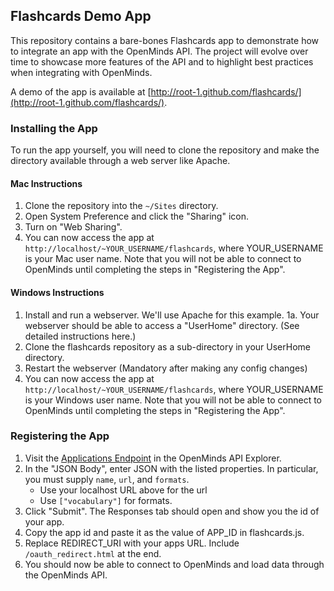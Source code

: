 ## Flashcards Demo App

This repository contains a bare-bones Flashcards app to demonstrate how to integrate an app with the OpenMinds API. The project will evolve over time to showcase more features of the API and to highlight best practices when integrating with OpenMinds.

A demo of the app is available at [http://root-1.github.com/flashcards/](http://root-1.github.com/flashcards/).

### Installing the App

To run the app yourself, you will need to clone the repository and make the directory available through a web server like Apache.

#### Mac Instructions
1. Clone the repository into the `~/Sites` directory.
3. Open System Preference and click the "Sharing" icon.
4. Turn on "Web Sharing".
5. You can now access the app at `http://localhost/~YOUR_USERNAME/flashcards`, where YOUR_USERNAME is your Mac user name. Note that you will not be able to connect to OpenMinds until completing the steps in "Registering the App".

#### Windows Instructions
1. Install and run a webserver. We'll use Apache for this example.
1a. Your webserver should be able to access a "UserHome" directory. (See detailed instructions here.)
2. Clone the flashcards repository as a sub-directory in your UserHome directory.
3. Restart the webserver (Mandatory after making any config changes)
4. You can now access the app at `http://localhost/~YOUR_USERNAME/flashcards`, where YOUR_USERNAME is your Windows user name. Note that you will not be able to connect to OpenMinds until completing the steps in "Registering the App".

### Registering the App
1. Visit the [Applications Endpoint](http://openminds.io/api_explorer/applications_collection?url=%2Fdeveloper%2Fapps&method=POST) in the OpenMinds API Explorer.
2. In the "JSON Body", enter JSON with the listed properties. In particular, you must supply `name`, `url`, and `formats`.
    - Use your localhost URL above for the url
    - Use `["vocabulary"]` for formats.
3. Click "Submit". The Responses tab should open and show you the id of your app.
4. Copy the app id and paste it as the value of APP_ID in flashcards.js.
5. Replace REDIRECT_URI with your apps URL. Include `/oauth_redirect.html` at the end.
6. You should now be able to connect to OpenMinds and load data through the OpenMinds API.
